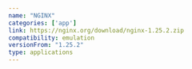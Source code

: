 ```yaml
---
name: "NGINX"
categories: ['app']
link: https://nginx.org/download/nginx-1.25.2.zip
compatibility: emulation
versionFrom: "1.25.2"
type: applications
---
```


